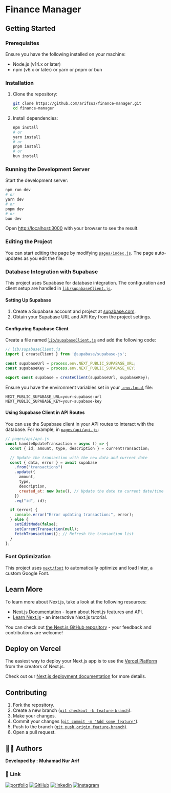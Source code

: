 # Finance Manager

## Getting Started

### Prerequisites

Ensure you have the following installed on your machine:
- Node.js (v14.x or later)
- npm (v6.x or later) or yarn or pnpm or bun

### Installation

1. Clone the repository:
    ```bash
    git clone https://github.com/arifsuz/finance-manager.git
    cd finance-manager
    ```

2. Install dependencies:
    ```bash
    npm install
    # or
    yarn install
    # or
    pnpm install
    # or
    bun install
    ```

### Running the Development Server

Start the development server:

```bash
npm run dev
# or
yarn dev
# or
pnpm dev
# or
bun dev
```

Open [http://localhost:3000](http://localhost:3000) with your browser to see the result.

### Editing the Project

You can start editing the page by modifying [`pages/index.js`](command:_github.copilot.openSymbolInFile?%5B%7B%22scheme%22%3A%22file%22%2C%22authority%22%3A%22%22%2C%22path%22%3A%22%2Fworkspaces%2Ffinance-manager%2Fpages%2Findex.js%22%2C%22query%22%3A%22%22%2C%22fragment%22%3A%22%22%7D%2C%22pages%2Findex.js%22%5D "/workspaces/finance-manager/pages/index.js"). The page auto-updates as you edit the file.

### Database Integration with Supabase

This project uses Supabase for database integration. The configuration and client setup are handled in [`lib/supabaseClient.js`](command:_github.copilot.openSymbolInFile?%5B%7B%22scheme%22%3A%22file%22%2C%22authority%22%3A%22%22%2C%22path%22%3A%22%2Fworkspaces%2Ffinance-manager%2Flib%2FsupabaseClient.js%22%2C%22query%22%3A%22%22%2C%22fragment%22%3A%22%22%7D%2C%22lib%2FsupabaseClient.js%22%5D "/workspaces/finance-manager/lib/supabaseClient.js").

#### Setting Up Supabase

1. Create a Supabase account and project at [supabase.com](https://supabase.com).
2. Obtain your Supabase URL and API Key from the project settings.

#### Configuring Supabase Client

Create a file named [`lib/supabaseClient.js`](command:_github.copilot.openSymbolInFile?%5B%7B%22scheme%22%3A%22file%22%2C%22authority%22%3A%22%22%2C%22path%22%3A%22%2Fworkspaces%2Ffinance-manager%2Flib%2FsupabaseClient.js%22%2C%22query%22%3A%22%22%2C%22fragment%22%3A%22%22%7D%2C%22lib%2FsupabaseClient.js%22%5D "/workspaces/finance-manager/lib/supabaseClient.js") and add the following code:

```javascript
// lib/supabaseClient.js
import { createClient } from '@supabase/supabase-js';

const supabaseUrl = process.env.NEXT_PUBLIC_SUPABASE_URL;
const supabaseKey = process.env.NEXT_PUBLIC_SUPABASE_KEY;

export const supabase = createClient(supabaseUrl, supabaseKey);
```

Ensure you have the environment variables set in your [`.env.local`](command:_github.copilot.openSymbolInFile?%5B%7B%22scheme%22%3A%22file%22%2C%22authority%22%3A%22%22%2C%22path%22%3A%22%2Fworkspaces%2Ffinance-manager%2F.env.local%22%2C%22query%22%3A%22%22%2C%22fragment%22%3A%22%22%7D%2C%22.env.local%22%5D "/workspaces/finance-manager/.env.local") file:

```env
NEXT_PUBLIC_SUPABASE_URL=your-supabase-url
NEXT_PUBLIC_SUPABASE_KEY=your-supabase-key
```

#### Using Supabase Client in API Routes

You can use the Supabase client in your API routes to interact with the database. For example, in [`pages/api/api.js`](command:_github.copilot.openSymbolFromReferences?%5B%22pages%2Fapi%2Fhello.js%22%2C%5B%7B%22uri%22%3A%7B%22%24mid%22%3A1%2C%22fsPath%22%3A%22%2Fworkspaces%2Ffinance-manager%2FREADME.md%22%2C%22external%22%3A%22file%3A%2F%2F%2Fworkspaces%2Ffinance-manager%2FREADME.md%22%2C%22path%22%3A%22%2Fworkspaces%2Ffinance-manager%2FREADME.md%22%2C%22scheme%22%3A%22file%22%7D%2C%22pos%22%3A%7B%22line%22%3A47%2C%22character%22%3A46%7D%7D%5D%5D "Go to definition"):

```javascript
// pages/api/api.js
const handleUpdateTransaction = async () => {
  const { id, amount, type, description } = currentTransaction;

  // Update the transaction with the new data and current date
  const { data, error } = await supabase
    .from("transactions")
    .update({
      amount,
      type,
      description,
      created_at: new Date(), // Update the date to current date/time
    })
    .eq("id", id);

  if (error) {
    console.error("Error updating transaction:", error);
  } else {
    setEditMode(false);
    setCurrentTransaction(null);
    fetchTransactions(); // Refresh the transaction list
  }
};
```

### Font Optimization

This project uses [`next/font`](https://nextjs.org/docs/basic-features/font-optimization) to automatically optimize and load Inter, a custom Google Font.

## Learn More

To learn more about Next.js, take a look at the following resources:

- [Next.js Documentation](https://nextjs.org/docs) - learn about Next.js features and API.
- [Learn Next.js](https://nextjs.org/learn) - an interactive Next.js tutorial.

You can check out [the Next.js GitHub repository](https://github.com/vercel/next.js/) - your feedback and contributions are welcome!

## Deploy on Vercel

The easiest way to deploy your Next.js app is to use the [Vercel Platform](https://vercel.com/new?utm_medium=default-template&filter=next.js&utm_source=create-next-app&utm_campaign=create-next-app-readme) from the creators of Next.js.

Check out our [Next.js deployment documentation](https://nextjs.org/docs/deployment) for more details.

## Contributing

1. Fork the repository.
2. Create a new branch ([`git checkout -b feature-branch`](command:_github.copilot.openSymbolFromReferences?%5B%22git%20checkout%20-b%20feature-branch%22%2C%5B%7B%22uri%22%3A%7B%22%24mid%22%3A1%2C%22fsPath%22%3A%22%2Fworkspaces%2Ffinance-manager%2FREADME.md%22%2C%22external%22%3A%22file%3A%2F%2F%2Fworkspaces%2Ffinance-manager%2FREADME.md%22%2C%22path%22%3A%22%2Fworkspaces%2Ffinance-manager%2FREADME.md%22%2C%22scheme%22%3A%22file%22%7D%2C%22pos%22%3A%7B%22line%22%3A122%2C%22character%22%3A30%7D%7D%5D%5D "Go to definition")).
3. Make your changes.
4. Commit your changes ([`git commit -m 'Add some feature'`](command:_github.copilot.openSymbolFromReferences?%5B%22git%20commit%20-m%20'Add%20some%20feature'%22%2C%5B%7B%22uri%22%3A%7B%22%24mid%22%3A1%2C%22fsPath%22%3A%22%2Fworkspaces%2Ffinance-manager%2FREADME.md%22%2C%22external%22%3A%22file%3A%2F%2F%2Fworkspaces%2Ffinance-manager%2FREADME.md%22%2C%22path%22%3A%22%2Fworkspaces%2Ffinance-manager%2FREADME.md%22%2C%22scheme%22%3A%22file%22%7D%2C%22pos%22%3A%7B%22line%22%3A124%2C%22character%22%3A30%7D%7D%5D%5D "Go to definition")).
5. Push to the branch ([`git push origin feature-branch`](command:_github.copilot.openSymbolFromReferences?%5B%22git%20push%20origin%20feature-branch%22%2C%5B%7B%22uri%22%3A%7B%22%24mid%22%3A1%2C%22fsPath%22%3A%22%2Fworkspaces%2Ffinance-manager%2FREADME.md%22%2C%22external%22%3A%22file%3A%2F%2F%2Fworkspaces%2Ffinance-manager%2FREADME.md%22%2C%22path%22%3A%22%2Fworkspaces%2Ffinance-manager%2FREADME.md%22%2C%22scheme%22%3A%22file%22%7D%2C%22pos%22%3A%7B%22line%22%3A122%2C%22character%22%3A42%7D%7D%5D%5D "Go to definition")).
6. Open a pull request.

## 👨‍💻 Authors
**Developed by :**
**Muhamad Nur Arif**

### 🔗 Link
[![portfolio](https://img.shields.io/badge/my_portfolio-000?style=for-the-badge&logo=ko-fi&logoColor=white)](https://arifsuz.vercel.app/)
[![GitHub](https://img.shields.io/badge/GitHub-100000?style=for-the-badge&logo=github&logoColor=white)](https://github.com/arifsuz)
[![linkedin](https://img.shields.io/badge/LinkedIn-0077B5?style=for-the-badge&logo=linkedin&logoColor=white)](https://www.linkedin.com/in/marif8/)
[![instagram](https://img.shields.io/badge/Instagram-E4405F?style=for-the-badge&logo=instagram&logoColor=white)](https://www.instagram.com/arif_suz/)

